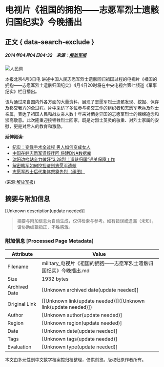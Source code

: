 # 电视片《祖国的拥抱——志愿军烈士遗骸归国纪实》今晚播出

## 正文 { data-search-exclude }


##### 2014年04月04日04:32    来源：[解放军报](http://www.chinamil.com.cn/jfjbmap/content/2014-04/04/content_72045.htm)

![人民网](http://58.68.146.78/index/?cid=&catalogs=172467&keyword=烈士,播出,电视片,军事纪实,中国人民志愿军,片中,我方,归国,回归祖国,异国&refer=)

本报北京4月3日电 讲述中国人民志愿军烈士遗骸回归祖国过程的电视片《祖国的拥抱——志愿军烈士遗骸归国纪实》4月4日20时将在中央电视台第七频道《军事纪实》栏目播出。

该片通过来自国内外各方面的大量资料，展现了志愿军烈士遗骸发现、挖掘、保存及移交我方的全过程。片中采访了多位参与移交工作的组织者和志愿军老兵及烈士亲属，表达了祖国人民和战友亲人数十年来对栖身异国的志愿军烈士的绵绵追念和崇高敬意。此次隆重迎接牺牲烈士回家，既是对烈士英灵的敬重、对烈士家属的安慰，更是对后人的教育和激励。

**延伸阅读:**

-   [纪实：变性手术全过程 男人如何变成女人](http://health.people.com.cn/n/2014/0407/c14739-24838534.html)
-   [中国在韩志愿军遗骸迁回 将建DNA数据库](http://world.people.com.cn/n/2014/0405/c157278-24831618.html)
-   [沈阳边检站全力做好“3.28烈士遗骸归国”通关保障工作](http://bf.people.com.cn/n/2014/0331/c223397-24783425.html)
-   [解密韩军如何挖掘鉴别志愿军遗骸](http://military.people.com.cn/n/2014/0331/c1011-24779910.html)
-   [志愿军烈士后代集体祭奠先烈（组图）](http://world.people.com.cn/n/2014/0329/c1002-24771855.html)

(来源:[解放军报](http://www.chinamil.com.cn/jfjbmap/content/2014-04/04/content_72045.htm))
<!-- tcd_original_link http://military.people.com.cn/n/2014/0404/c172467-24821196.html -->


## 摘要与附加信息

<!-- tcd_abstract -->
[Unknown description(update needed)]
<!-- tcd_abstract_end -->

> 摘要与附加信息为自动生成，仅供检索与参考。如有错误或遗漏（未知），请协助编辑指正，不胜感激。

### 附加信息 [Processed Page Metadata]

| Attribute       | Value                                  |
|-----------------|----------------------------------------|
| Filename        | military_电视片《祖国的拥抱——志愿军烈士遗骸归国纪实》今晚播出.md                             |
| Size            | 1932 bytes                           |
| Archived Date   | [Unknown archived date(update needed)]                             |
| Original Link   | [[Unknown link(update needed)]]([Unknown link(update needed)])                       |
| Author          | [Unknown author(update needed)]                               |
| Region          | [Unknown region(update needed)]                               |
| Date            | [Unknown date(update needed)]                                 |
| Tags            | [Unknown tags(update needed)]                                 |
| Evaluation            | [Unknown type(update needed)]                                 |
<!-- tcd_table_end -->

本文由多元性别中文数字档案馆归档整理，仅供浏览。版权归原作者所有。
